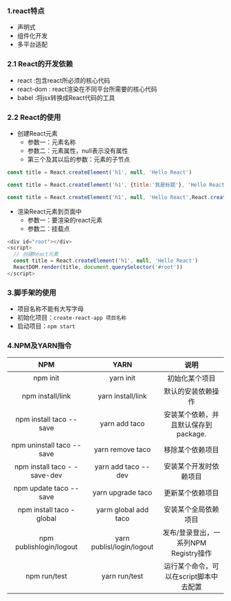 ### 1.react特点

- 声明式
- 组件化开发
- 多平台适配

### 2.1 React的开发依赖

- react :包含react所必须的核心代码
- react-dom : react渲染在不同平台所需要的核心代码
- babel :将jsx转换成React代码的工具

### 2.2 React的使用

- 创建React元素
  - 参数一：元素名称
  - 参数二：元素属性，null表示没有属性
  - 第三个及其以后的参数：元素的子节点

```js
const title = React.createElement('h1', null, 'Hello React')

const title = React.createElement('h1', {title:'我是标题'}, 'Hello React')

const title = React.createElement('h1', null, 'Hello React',React.createElement('span', null, '我是span标签'))
```

- 渲染React元素到页面中
  - 参数一：要渲染的react元素
  - 参数二：挂载点

```js
<div id="root"></div>
<script>
  // 创建React元素
  const title = React.createElement('h1', null, 'Hello React')
  ReactDOM.render(title, document.querySelector('#root'))
</script>
```

### 3.脚手架的使用

- 项目名称不能有大写字母
- 初始化项目：` create-react-app 项目名称 `
- 启动项目：`npm start`

### 4.NPM及YARN指令

|             NPM              |           YARN            |                  说明                  |
| :--------------------------: | :-----------------------: | :------------------------------------: |
|           npm init           |         yarn init         |             初始化某个项目             |
|       npm install/link       |     yarn install/link     |           默认的安装依赖操作           |
|   npm install taco --save    |       yarn add taco       |  安装某个依赖，并且默认保存到package.  |
|  npm uninstall taco --save   |     yarn remove taco      |            移除某个依赖项目            |
| npm install taco - -save-dev |    yarn add taco --dev    |         安装某个开发时依赖项目         |
|    npm update taco --save    |     yarn upgrade taco     |            更新某个依赖项目            |
|   npm install taco -global   |   yarm global add taco    |          安装某个全局依赖项目          |
|   npm publishlogin/logout    | yarn publisl/login/logout | 发布/登录登出，一系列NPM Registry操作  |
|         npm run/test         |       yarn run/test       | 运行某个命令，可以在script脚本中去配置 |

